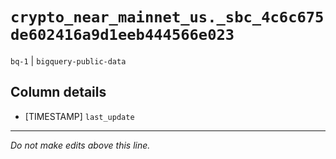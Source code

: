 # `crypto_near_mainnet_us._sbc_4c6c675de602416a9d1eeb444566e023`
`bq-1` | `bigquery-public-data`

## Column details
* [TIMESTAMP] `last_update`

-------------------------------------------------------------------------------
*Do not make edits above this line.*
